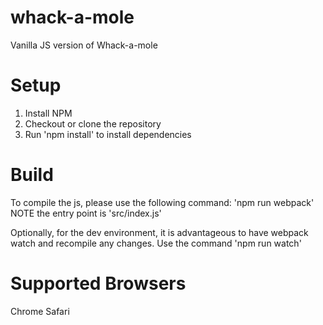 # whack-a-mole
Vanilla JS version of Whack-a-mole

# Setup
1. Install NPM
2. Checkout or clone the repository
3. Run 'npm install' to install dependencies

# Build
To compile the js, please use the following command: 'npm run webpack'
NOTE the entry point is 'src/index.js'

Optionally, for the dev environment, it is advantageous to have webpack watch and recompile any changes.
Use the command 'npm run watch'

# Supported Browsers
Chrome
Safari
